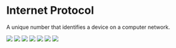 # Internet Protocol

A unique number that identifies a device on a computer network.

![](images/network_layer.png)
![](images/keyconcept.png)
![](images/ip.png)
![](images/class.png)
![](images/private&public_network.png)
![](images/subnetting&vlsm.png)
![](images/CIDR.png)



